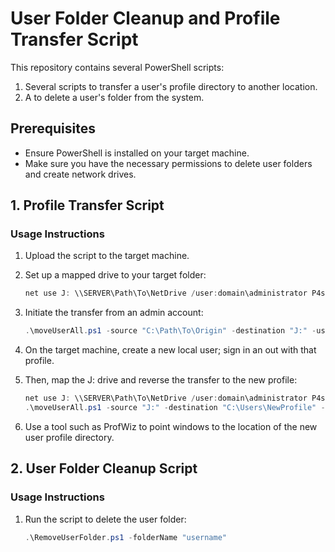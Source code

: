 # User Folder Cleanup and Profile Transfer Script

This repository contains several PowerShell scripts:
1. Several scripts to transfer a user's profile directory to another location. 
2. A to delete a user's folder from the system.


## Prerequisites

- Ensure PowerShell is installed on your target machine.
- Make sure you have the necessary permissions to delete user folders and create network drives.

## 1. Profile Transfer Script

### Usage Instructions

1. Upload the script to the target machine.

2. Set up a mapped drive to your target folder:
    ```powershell
    net use J: \\SERVER\Path\To\NetDrive /user:domain\administrator P4ssWord
    ```

4. Initiate the transfer from an admin account:
    ```powershell
    .\moveUserAll.ps1 -source "C:\Path\To\Origin" -destination "J:" -username "domain\administrator" -password 'PassWord'
    ```
5. On the target machine, create a new local user; sign in an out with that profile.
6. Then, map the J: drive and reverse the transfer to the new profile:
    ```powershell
    net use J: \\SERVER\Path\To\NetDrive /user:domain\administrator P4ssWord
    .\moveUserAll.ps1 -source "J:" -destination "C:\Users\NewProfile" -username "domain\administrator" -password 'PassWord'
    ```
7. Use a tool such as ProfWiz to point windows to the location of the new user profile directory.

## 2. User Folder Cleanup Script

### Usage Instructions

1. Run the script to delete the user folder:
    ```powershell
    .\RemoveUserFolder.ps1 -folderName "username"
    ```

